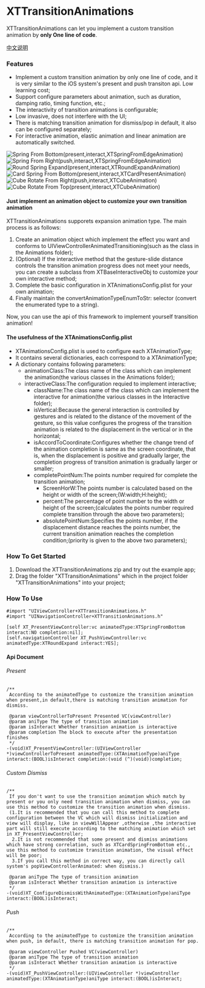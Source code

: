 # XTTransitionAnimations
XTTransitionAnimations can let you implement a custom transition animation by **only One line of code**.

[中文说明](www.baidu.com)
### Features
- Implement a custom transition animation by only one line of code, and it is very similar to the iOS system's present and push transiton api. Low learning cost;
- Support configure parameters about animation, such as duration, damping ratio, timing function, etc.;
- The interactivity of transition animations is configurable;
- Low invasive, does not interfere with the UI;
- There is matching transition animation for dismiss/pop in default, it also can be configured separately;
- For interactive animation, elastic animation and linear animation are automatically switched.



![Spring From Bottom(present,interact,XTSpringFromEdgeAnimation)](https://upload-images.jianshu.io/upload_images/2161270-a9dbba841b96a9de.gif?imageMogr2/auto-orient/strip "Spring From Bottom(present,interact,XTSpringFromEdgeAnimation)")
![Spring From Right(push,interact,XTSpringFromEdgeAnimation)](https://upload-images.jianshu.io/upload_images/2161270-28ffdce62291c86d.gif?imageMogr2/auto-orient/strip "Spring From Right(push,interact,XTSpringFromEdgeAnimation)")
![Round Spring Expand(present,interact,XTRoundExpandAnimation)](https://upload-images.jianshu.io/upload_images/2161270-71823a5915a28193.gif?imageMogr2/auto-orient/strip "Round Spring Expand(present,interact,XTRoundExpandAnimation)")
![Card Spring From Bottom(present,interact,XTCardPresentAnimation)](https://upload-images.jianshu.io/upload_images/2161270-a68f887515a46c8e.gif?imageMogr2/auto-orient/strip "Card Spring From Bottom(present,interact,XTCardPresentAnimation)")
![Cube Rotate From Right(push,interact,XTCubeAnimation)](https://upload-images.jianshu.io/upload_images/2161270-0db54858452f2582.gif?imageMogr2/auto-orient/strip "Cube Rotate From Right(push,interact,XTCubeAnimation)")
![Cube Rotate From Top(present,interact,XTCubeAnimation)](https://upload-images.jianshu.io/upload_images/2161270-38cdedeba3e67d77.gif?imageMogr2/auto-orient/strip "Cube Rotate From Top(present,interact,XTCubeAnimation)")



#### Just implement an animation object to customize your own transition animation
XTTransitionAnimations supporets expansion animation type. The main process is as follows:
1. Create an animation object which implement the effect you want and conforms to UIViewControllerAnimatedTransitioning(such as the class in the Animations folder);
2. (Optional) If the interactive method that the gesture-slide distance controls the transition animation progress does not meet your needs, you can create a subclass from XTBaseInteractiveObj to customize your own interactive method;
3. Complete the basic configuration in XTAnimationsConfig.plist for your own animation;
4. Finally maintain the convertAnimationTypeEnumToStr: selector (convert the enumerated type to a string).

Now, you can use the api of this framework to implement yourself transition animation!

#### The usefulness of the XTAnimationsConfig.plist
- XTAnimationsConfig.plist is used to configure each XTAnimationType;
- It contains several dictionaries, each correspond to a XTAnimationType;
- A dictionary contains following parameters:
  - animationClass:The class name of the class which can implement the animation(the various classes in the Animations folder);
  - interactiveClass:The configuration requied to implement interactive;
    - className:The class name of the class which can implement the interactive for animation(the various classes in the Interactive folder);
    - isVertical:Because the general interaction is controlled by gestures and is related to the distance of the movement of the gesture, so this value configures the progress of the transition animation is related to the displacement in the vertical or in the horizontal;
    - isAccordToCoordinate:Configures whether the change trend of the animation completion is same as the screen coordinate, that is, when the displacement is positive and gradually larger, the completion progress of transition animation is gradually larger or smaller;
    - completePointNum:The points number required for complete the transition animation;
      - ScreenHorW:The points number is calculated based on the height or width of the screen;(W:width;H:height);
      - percent:The percentage of point number to the width or height of the screen;(calculates the points number required complete transition through the above two parameters);
      - absolutePointNum:Specifies the points number, if the displacement distance reaches the points number, the current transition animation reaches the completion condition;(priority is given to the above two parameters);

### How To Get Started
1. Download the XTTransitionAnimations zip and try out the example app;
2. Drag the folder "XTTransitionAnimations" which in the project folder "XTTransitionAnimations" into your project;

### How To Use

````
#import "UIViewController+XTTransitionAnimations.h"
#import "UINavigationController+XTTransitionAnimations.h"

[self XT_PresentViewController:vc animatedType:XTSpringFromBottom interact:NO completion:nil];
[self.navigationController XT_PushViewController:vc animatedType:XTRoundExpand interact:YES];
````
#### Api Document
###### Present
````
/**
 According to the animatedType to customize the transition animation when present,in default,there is matching transition animation for dismiss.
 
 @param viewControllerToPresent Presented VC(viewController)
 @param aniType The type of transition animation
 @param isInteract Whether transition animation is interactive
 @param completion The block to execute after the presentation finishes
 */
-(void)XT_PresentViewController:(UIViewController *)viewControllerToPresent animatedType:(XTAnimationType)aniType interact:(BOOL)isInteract completion:(void (^)(void))completion;
````

###### Custom Dismiss
````
/**
 If you don't want to use the transition animation which match by present or you only need transition animation when dismiss, you can use this method to customize the transition animation when dismiss.
 (1.It is recommended that you can call this method to complete configuration between the VC which will dismiss initialization and view will display, like in viewWillAppear ,otherwise ,the interactive part will still execute according to the matching animation which set in XT_PresentViewController;
  2.It is not recommended that some present and dismiss animations which have strong correlation, such as XTCardSpringFromBottom etc., use this method to customize transition animation, the visual effect will be poor;
  3.If you call this method in correct way, you can directly call system's popViewControllerAnimated: when dismiss.)

 @param aniType The type of transition animation
 @param isInteract Whether transition animation is interactive
 */
-(void)XT_ConfigureDismissWithAnimatedType:(XTAnimationType)aniType interact:(BOOL)isInteract;
````

###### Push
````
/**
 According to the animatedType to customize the transition animation when push, in default, there is matching transition animation for pop.

 @param viewController Pushed VC(viewController)
 @param aniType The type of transition animation
 @param isInteract Whether transition animation is interactive
 */
-(void)XT_PushViewController:(UIViewController *)viewController animatedType:(XTAnimationType)aniType interact:(BOOL)isInteract;
````
